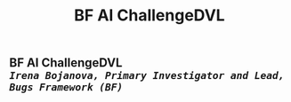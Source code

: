 ﻿---
weight: 3
title: "BF AI ChallengeDVL"
---
## BF AI ChallengeDVL <br/>_`Irena Bojanova, Primary Investigator and Lead, Bugs Framework (BF)`_

